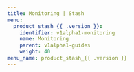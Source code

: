 ```yaml
---
title: Monitoring | Stash
menu:
  product_stash_{{ .version }}:
    identifier: v1alpha1-monitoring
    name: Monitoring
    parent: v1alpha1-guides
    weight: 40
menu_name: product_stash_{{ .version }}
---
```

